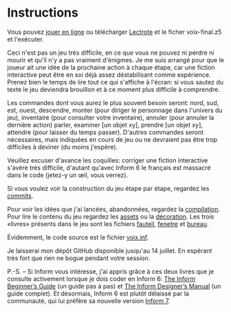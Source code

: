 # Instructions

Vous pouvez [jouer en ligne](https://iplayif.com/?story=https%3A%2F%2Fgithub.com%2Fantoinesweeney%2FLa_voix%2Fraw%2Fmaster%2Fvoix-v1.z5) ou télécharger [Lectrote](https://github.com/erkyrath/lectrote) et le ficher voix-final.z5 et l'exécuter.

Ceci n'est pas un jeu très difficile, en ce que vous ne pouvez ni perdre ni mourir et qu'il n'y a pas vraiment d'énigmes. Je me suis arrangé pour que le joueur ait une idée de la prochaine action à chaque étape, car une fiction interactive peut être en soi déjà assez déstabilisant comme expérience. Prenez bien le temps de lire tout ce qui s'affiche à l'écran: si vous sautez du texte le jeu deviendra brouillon et à ce moment plus difficile à comprendre.

Les commandes dont vous aurez le plus souvent besoin seront: nord, sud, est, ouest, descendre, monter (pour diriger le personnage dans l'univers du jeu), inventaire (pour consulter votre inventaire), annuler (pour annuler la dernière action) parler, examiner [un objet xy], prendre [un objet xy], attendre (pour laisser du temps passer). D'autres commandes seront nécessaires, mais indiquées en cours de jeu ou ne devraient pas être trop difficiles à deviner (du moins j'espère).

Veuillez excuser d'avance les coquilles: corriger une fiction interactive s'avère très difficile, d'autant qu'avec Inform 6 le français est massacré dans le code (jetez-y un œil, vous verrez).

Si vous voulez voir la construction du jeu étape par étape, regardez les [commits](https://github.com/antoinesweeney/La_voix/commits/master).

Pour voir les idées que j'ai lancées, abandonnées, regardez la [compilation](https://github.com/antoinesweeney/La_voix/blob/master/compil.md). Pour lire le contenu du jeu regardez les [assets](https://github.com/antoinesweeney/La_voix/blob/master/assets.md) ou la [décoration](https://github.com/antoinesweeney/La_voix/blob/master/decoration.md). Les trois «livres» présents dans le jeu sont les fichiers [fauteil](https://github.com/antoinesweeney/La_voix/blob/master/fauteil.md), [fenetre](https://github.com/antoinesweeney/La_voix/blob/master/fenetre.md) et [bureau](https://github.com/antoinesweeney/La_voix/blob/master/bureau.md).

Évidemment, le code source est le fichier [voix.inf](https://github.com/antoinesweeney/La_voix/blob/master/voix.inf).

Je laisserai mon dépôt GitHub disponible jusqu'au 14 juillet. En espérant très fort que rien ne bogue pendant votre session.

P.-S. – Si Inform vous intéresse, j'ai appris grâce à ces deux livres que je consulte activement lorsque je dois coder en Inform 6: [The Inform Beginner’s Guide](https://www.inform-fiction.org/manual/IBG.pdf) (un guide pas à pas) et [The Inform Designer’s Manual](https://users.cs.northwestern.edu/~forbus/CS370/IF/designers_manual_4.pdf) (un guide complet).
Et désormais, Inform 6 est plutôt délaissé par la communauté, qui lui préfère sa nouvelle version [Inform 7](https://ganelson.github.io/inform-website/). 
